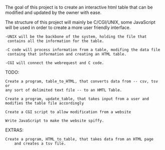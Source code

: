 The goal of this project is to create an interactive html table that can be
modified and updated by the owner with ease.

The structure of this project will mainly be C/CGI/UNIX, some JavaScript will
be used in order to create a more user friendly interface.

	-UNIX will be the backbone of the system, holding the file that
	 contains all the information for the table.

	-C code will process information from a table, modifing the data file
	 containg that information and creating an HTML table.

	-CGI will connect the webrequest and C code.

TODO:
	
	Create a program, table_to_HTML, that converts data from -- csv, tsv or
	any sort of delimited text file -- to an HMTL Table.
	
	Create a program, update_table, that takes input from a user and
	modifies the table file accordingly

	Create a CGI script to allow modification from a website	

	Write JavaScript to make the website spiffy.

EXTRAS:
	
	Create a program, HTML_to_table, that takes data from an HTML page
        and creates a tsv file.
